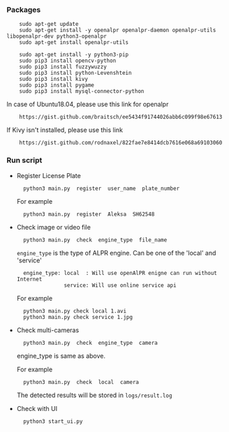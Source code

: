 ### Packages

        sudo apt-get update
        sudo apt-get install -y openalpr openalpr-daemon openalpr-utils libopenalpr-dev python3-openalpr
        sudo apt-get install openalpr-utils
        
        sudo apt-get install -y python3-pip
        sudo pip3 install opencv-python
        sudo pip3 install fuzzywuzzy
        sudo pip3 install python-Levenshtein
        sudo pip3 install kivy
        sudo pip3 install pygame
        sudo pip3 install mysql-connector-python
        
        
In case of Ubuntu18.04, please use this link for openalpr

        https://gist.github.com/braitsch/ee5434f91744026abb6c099f98e67613
        
If Kivy isn't installed, please use this link

        https://gist.github.com/rodnaxel/822fae7e8414dcb7616e068a69103060
        
### Run script

- Register License Plate

        python3 main.py  register  user_name  plate_number
        
    For example
    
        python3 main.py  register  Aleksa  SH62548

- Check image or video file

        python3 main.py  check  engine_type  file_name
    
    `engine_type` is the type of ALPR engine. Can be one of the 'local' and 'service'
    
        engine_type: local  : Will use openAlPR enigne can run without Internet
                     service: Will use online service api
        
    For example
    
        python3 main.py check local 1.avi
        python3 main.py check service 1.jpg
        
- Check multi-cameras

        python3 main.py  check  engine_type  camera
        
    engine_type is same as above.
    
    For example
    
        python3 main.py  check  local  camera
        
    The detected results will be stored in `logs/result.log`
    
- Check with UI

        python3 start_ui.py
    
